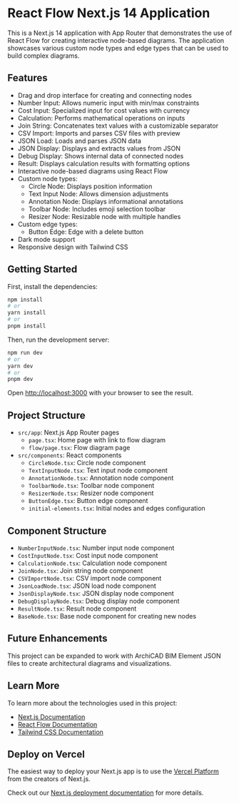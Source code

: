 # React Flow Next.js 14 Application

This is a Next.js 14 application with App Router that demonstrates the use of React Flow for creating interactive node-based diagrams. The application showcases various custom node types and edge types that can be used to build complex diagrams.

## Features

- Drag and drop interface for creating and connecting nodes
- Number Input: Allows numeric input with min/max constraints
- Cost Input: Specialized input for cost values with currency
- Calculation: Performs mathematical operations on inputs
- Join String: Concatenates text values with a customizable separator
- CSV Import: Imports and parses CSV files with preview
- JSON Load: Loads and parses JSON data
- JSON Display: Displays and extracts values from JSON
- Debug Display: Shows internal data of connected nodes
- Result: Displays calculation results with formatting options
- Interactive node-based diagrams using React Flow
- Custom node types:
  - Circle Node: Displays position information
  - Text Input Node: Allows dimension adjustments
  - Annotation Node: Displays informational annotations
  - Toolbar Node: Includes emoji selection toolbar
  - Resizer Node: Resizable node with multiple handles
- Custom edge types:
  - Button Edge: Edge with a delete button
- Dark mode support
- Responsive design with Tailwind CSS

## Getting Started

First, install the dependencies:

```bash
npm install
# or
yarn install
# or
pnpm install
```

Then, run the development server:

```bash
npm run dev
# or
yarn dev
# or
pnpm dev
```

Open [http://localhost:3000](http://localhost:3000) with your browser to see the result.

## Project Structure

- `src/app`: Next.js App Router pages
  - `page.tsx`: Home page with link to flow diagram
  - `flow/page.tsx`: Flow diagram page
- `src/components`: React components
  - `CircleNode.tsx`: Circle node component
  - `TextInputNode.tsx`: Text input node component
  - `AnnotationNode.tsx`: Annotation node component
  - `ToolbarNode.tsx`: Toolbar node component
  - `ResizerNode.tsx`: Resizer node component
  - `ButtonEdge.tsx`: Button edge component
  - `initial-elements.tsx`: Initial nodes and edges configuration

## Component Structure

- `NumberInputNode.tsx`: Number input node component
- `CostInputNode.tsx`: Cost input node component
- `CalculationNode.tsx`: Calculation node component
- `JoinNode.tsx`: Join string node component
- `CSVImportNode.tsx`: CSV import node component
- `JsonLoadNode.tsx`: JSON load node component
- `JsonDisplayNode.tsx`: JSON display node component
- `DebugDisplayNode.tsx`: Debug display node component
- `ResultNode.tsx`: Result node component
- `BaseNode.tsx`: Base node component for creating new nodes

## Future Enhancements

This project can be expanded to work with ArchiCAD BIM Element JSON files to create architectural diagrams and visualizations.

## Learn More

To learn more about the technologies used in this project:

- [Next.js Documentation](https://nextjs.org/docs)
- [React Flow Documentation](https://reactflow.dev/docs/introduction/)
- [Tailwind CSS Documentation](https://tailwindcss.com/docs)

## Deploy on Vercel

The easiest way to deploy your Next.js app is to use the [Vercel Platform](https://vercel.com/new?utm_medium=default-template&filter=next.js&utm_source=create-next-app&utm_campaign=create-next-app-readme) from the creators of Next.js.

Check out our [Next.js deployment documentation](https://nextjs.org/docs/app/building-your-application/deploying) for more details.
